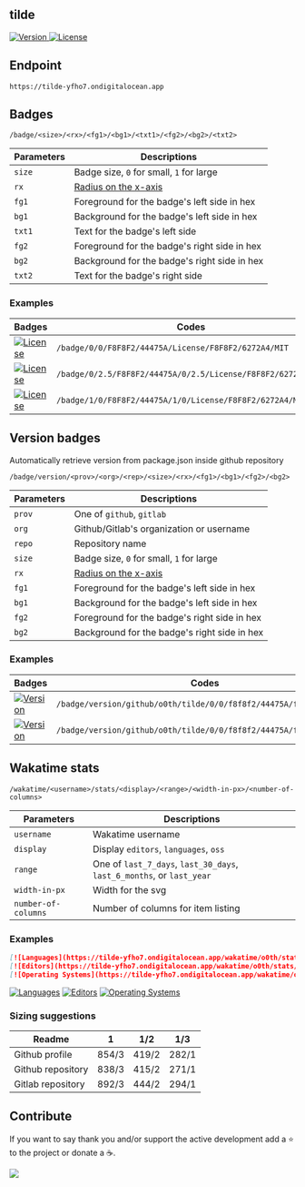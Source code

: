 ## tilde

<p>
  <a href="https://github.com/o0th/tilde">
    <img src="https://tilde-yfho7.ondigitalocean.app/badge/version/o0th/tilde/0/0/f8f8f2/44475a/f8f8f2/ff79c6" alt="Version">
  </a>
  <a href="/LICENSE">
    <img src="https://tilde-yfho7.ondigitalocean.app/badge/0/0/F8F8F2/44475A/License/F8F8F2/6272A4/MIT" alt="License">
  </a>
</p>

## Endpoint

```
https://tilde-yfho7.ondigitalocean.app
```

## Badges

```
/badge/<size>/<rx>/<fg1>/<bg1>/<txt1>/<fg2>/<bg2>/<txt2>
```

| Parameters | Descriptions                                                                          |
| ---------- | ------------------------------------------------------------------------------------- |
| `size`     | Badge size, `0` for small, `1` for large                                              |
| `rx`       | [Radius on the x-axis](https://developer.mozilla.org/en-US/docs/Web/SVG/Attribute/rx) |
| `fg1`      | Foreground for the badge's left side in hex                                           |
| `bg1`      | Background for the badge's left side in hex                                           |
| `txt1`     | Text for the badge's left side                                                        |
| `fg2`      | Foreground for the badge's right side in hex                                          |
| `bg2`      | Background for the badge's right side in hex                                          |
| `txt2`     | Text for the badge's right side                                                       |

### Examples

| Badges                                                                                                                                  | Codes                                                        |
| --------------------------------------------------------------------------------------------------------------------------------------- | ------------------------------------------------------------ |
| [![License](https://tilde-yfho7.ondigitalocean.app/badge/0/0/F8F8F2/44475A/License/F8F8F2/6272A4/MIT)](https://github.com/o0th/tilde)   | `/badge/0/0/F8F8F2/44475A/License/F8F8F2/6272A4/MIT`         |
| [![License](https://tilde-yfho7.ondigitalocean.app/badge/0/2.5/F8F8F2/44475A/License/F8F8F2/6272A4/MIT)](https://github.com/o0th/tilde) | `/badge/0/2.5/F8F8F2/44475A/0/2.5/License/F8F8F2/6272A4/MIT` |
| [![License](https://tilde-yfho7.ondigitalocean.app/badge/1/0/F8F8F2/44475A/License/F8F8F2/6272A4/MIT)](https://github.com/o0th/tilde)   | `/badge/1/0/F8F8F2/44475A/1/0/License/F8F8F2/6272A4/MIT`     |

## Version badges

Automatically retrieve version from package.json inside github repository

```
/badge/version/<prov>/<org>/<rep>/<size>/<rx>/<fg1>/<bg1>/<fg2>/<bg2>
```

| Parameters | Descriptions                                                                          |
| ---------- | ------------------------------------------------------------------------------------- |
| `prov`     | One of `github`, `gitlab`                                                             |
| `org`      | Github/Gitlab's organization or username                                              |
| `repo`     | Repository name                                                                       |
| `size`     | Badge size, `0` for small, `1` for large                                              |
| `rx`       | [Radius on the x-axis](https://developer.mozilla.org/en-US/docs/Web/SVG/Attribute/rx) |
| `fg1`      | Foreground for the badge's left side in hex                                           |
| `bg1`      | Background for the badge's left side in hex                                           |
| `fg2`      | Foreground for the badge's right side in hex                                          |
| `bg2`      | Background for the badge's right side in hex                                          |

### Examples

| Badges                                                                                                                                               | Codes                                                              |
| ---------------------------------------------------------------------------------------------------------------------------------------------------- | ------------------------------------------------------------------ |
| [![Version](https://tilde-yfho7.ondigitalocean.app//badge/version/github/o0th/tilde/0/0/f8f8f2/44475A/f8f8f2/ff79c6)](https://github.com/o0th/tilde) | `/badge/version/github/o0th/tilde/0/0/f8f8f2/44475A/f8f8f2/ff79c6` |
| [![Version](https://tilde-yfho7.ondigitalocean.app//badge/version/gitlab/o0th/tilde/0/0/f8f8f2/44475A/f8f8f2/ff79c6)](https://github.com/o0th/tilde) | `/badge/version/github/o0th/tilde/0/0/f8f8f2/44475A/f8f8f2/ff79c6` |


## Wakatime stats

```
/wakatime/<username>/stats/<display>/<range>/<width-in-px>/<number-of-columns>
```

| Parameters          | Descriptions                                                          |
| ------------------- | --------------------------------------------------------------------- |
| `username`          | Wakatime username                                                     |
| `display`           | Display `editors`, `languages`, `oss`                                 |
| `range`             | One of `last_7_days`, `last_30_days`, `last_6_months`, or `last_year` |
| `width-in-px`       | Width for the svg                                                     |
| `number-of-columns` | Number of columns for item listing                                    |

### Examples

```markdown
[![Languages](https://tilde-yfho7.ondigitalocean.app/wakatime/o0th/stats/languages/last_7_days/838/3)](https://github.com/o0th/tilde)
[![Editors](https://tilde-yfho7.ondigitalocean.app/wakatime/o0th/stats/editors/last_7_days/415/2)](https://github.com/o0th/tilde)
[![Operating Systems](https://tilde-yfho7.ondigitalocean.app/wakatime/o0th/stats/oss/last_7_days/415/2)](https://github.com/o0th/tilde)
```

[![Languages](https://tilde-yfho7.ondigitalocean.app/wakatime/o0th/stats/languages/last_7_days/838/3)](https://github.com/o0th/tilde)
[![Editors](https://tilde-yfho7.ondigitalocean.app/wakatime/o0th/stats/editors/last_7_days/415/2)](https://github.com/o0th/tilde)
[![Operating Systems](https://tilde-yfho7.ondigitalocean.app/wakatime/o0th/stats/oss/last_7_days/415/2)](https://github.com/o0th/tilde)

### Sizing suggestions

| Readme            | 1         | 1/2       | 1/3       |
| ----------------- | :-------: | :-------: | :-------: |
| Github profile    | 854/3     | 419/2     | 282/1     |
| Github repository | 838/3     | 415/2     | 271/1     |
| Gitlab repository | 892/3     | 444/2     | 294/1     |

## Contribute

If you want to say thank you and/or support the active development add a :star:
to the project or donate a :coffee:.

<a href="https://www.buymeacoffee.com/o0th">
  <img src="https://img.buymeacoffee.com/button-api/?text=Buy me a coffee&emoji=&slug=o0th&button_colour=FFDD00&font_colour=000000&font_family=Cookie&outline_colour=000000&coffee_colour=ffffff">
</a>

